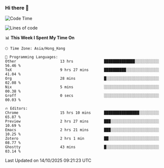### Hi there 👋

<!--
**nicehiro/nicehiro** is a ✨ _special_ ✨ repository because its `README.md` (this file) appears on your GitHub profile.

Here are some ideas to get you started:

- 🔭 I’m currently working on ...
- 🌱 I’m currently learning ...
- 👯 I’m looking to collaborate on ...
- 🤔 I’m looking for help with ...
- 💬 Ask me about ...
- 📫 How to reach me: ...
- 😄 Pronouns: ...
- ⚡ Fun fact: ...
-->

<!--START_SECTION:waka-->
![Code Time](http://img.shields.io/badge/Code%20Time-1%2C148%20hrs%205%20mins-blue)

![Lines of code](https://img.shields.io/badge/From%20Hello%20World%20I%27ve%20Written-1.9%20million%20lines%20of%20code-blue)

📊 **This Week I Spent My Time On** 

```text
🕑︎ Time Zone: Asia/Hong_Kong

💬 Programming Languages: 
Other                    13 hrs              ██████████████░░░░░░░░░░░   56.46 % 
TeX                      9 hrs 27 mins       ██████████░░░░░░░░░░░░░░░   41.04 % 
Org                      28 mins             █░░░░░░░░░░░░░░░░░░░░░░░░   02.08 % 
Nix                      5 mins              ░░░░░░░░░░░░░░░░░░░░░░░░░   00.38 % 
Groff                    0 secs              ░░░░░░░░░░░░░░░░░░░░░░░░░   00.03 % 

🔥 Editors: 
Chrome                   15 hrs 10 mins      ████████████████░░░░░░░░░   65.87 % 
Preview                  2 hrs 27 mins       ███░░░░░░░░░░░░░░░░░░░░░░   10.69 % 
Emacs                    2 hrs 21 mins       ███░░░░░░░░░░░░░░░░░░░░░░   10.25 % 
Zotero                   2 hrs 1 min         ██░░░░░░░░░░░░░░░░░░░░░░░   08.77 % 
Ghostty                  43 mins             █░░░░░░░░░░░░░░░░░░░░░░░░   03.14 % 
```


 Last Updated on 14/10/2025 09:21:23 UTC
<!--END_SECTION:waka-->
